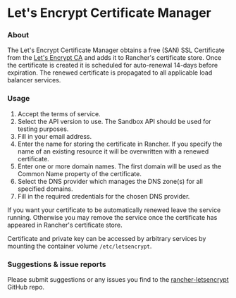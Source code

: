 # Let's Encrypt Certificate Manager
### About
The Let's Encrypt Certificate Manager obtains a free (SAN) SSL Certificate from the [Let's Encrypt CA](https://letsencrypt.org/) and adds it to Rancher's certificate store. Once the certificate is created it is scheduled for auto-renewal 14-days before expiration. The renewed certificate is propagated to all applicable load balancer services.
     
### Usage
 1. Accept the terms of service.
 2. Select the API version to use. The Sandbox API should be used for testing purposes.
 3. Fill in your email address.
 4. Enter the name for storing the certificate in Rancher. If you specify the name of an existing resource it will be overwritten with a renewed certificate.
 4. Enter one or more domain names. The first domain will be used as the Common Name property of the certificate.
 5. Select the DNS provider which manages the DNS zone(s) for all specified domains.
 5. Fill in the required credentials for the chosen DNS provider.  

If you want your certificate to be automatically renewed leave the service running. Otherwise you may remove the service once the certificate has appeared in Rancher's certificate store.
   
Certificate and private key can be accessed by arbitrary services by mounting the container volume `/etc/letsencrypt`.
    
### Suggestions & issue reports
Please submit suggestions or any issues you find to the [rancher-letsencrypt](https://github.com/janeczku/rancher-letsencrypt) GitHub repo.